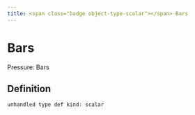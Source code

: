 ```yaml
---
title: <span class="badge object-type-scalar"></span> Bars
---
```

# <span class="badge object-type-scalar"></span> Bars

Pressure: Bars

## Definition

```php
unhandled type def kind: scalar
```
